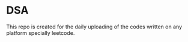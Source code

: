 # DSA
This repo is created for the daily uploading of the codes written on any platform specially leetcode.   

